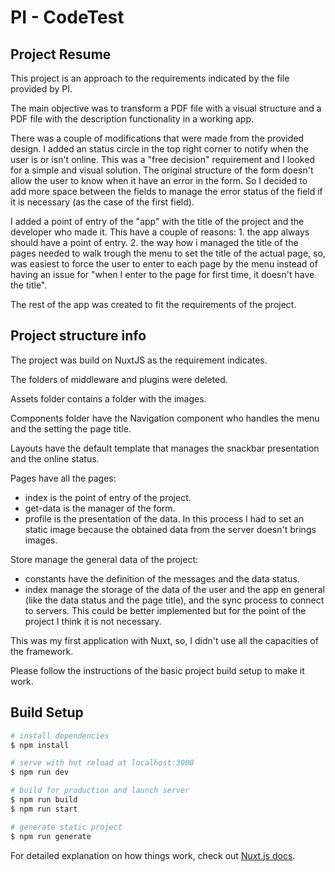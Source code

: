 # PI - CodeTest

## Project Resume
This project is an approach to the requirements indicated by the file provided by PI.

The main objective was to transform a PDF file with a visual structure and a PDF file with the description functionality in a working app.

There was a couple of modifications that were made from the provided design. I added an status circle in the top right corner to notify when the user is or isn't online. This was a "free decision" requirement and I looked for a simple and visual solution. The original structure of the form doesn't allow the user to know when it have an error in the form. So I decided to add more space between the fields to manage the error status of the field if it is necessary (as the case of the first field).

I added a point of entry of the "app" with the title of the project and the developer who made it. This have a couple of reasons: 1. the app always should have a point of entry. 2. the way how i managed the title of the pages needed to walk trough the menu to set the title of the actual page, so, was easiest to force the user to enter to each page by the menu instead of having an issue for "when I enter to the page for first time, it doesn't have the title".

The rest of the app was created to fit the requirements of the project.

## Project structure info
The project was build on NuxtJS as the requirement indicates.

The folders of middleware and plugins were deleted.

Assets folder contains a folder with the images.

Components folder have the Navigation component who handles the menu and the setting the page title.

Layouts have the default template that manages the snackbar presentation and the online status.

Pages have all the pages:
- index is the point of entry of the project.
- get-data is the manager of the form.
- profile is the presentation of the data. In this process I had to set an static image because the obtained data from the server doesn't brings images.

Store manage the general data of the project:
- constants have the definition of the messages and the data status.
- index manage the storage of the data of the user and the app en general (like the data status and the page title), and the sync process to connect to servers. This could be better implemented but for the point of the project I think it is not necessary.

This was my first application with Nuxt, so, I didn't use all the capacities of the framework.

Please follow the instructions of the basic project build setup to make it work.

## Build Setup

```bash
# install dependencies
$ npm install

# serve with hot reload at localhost:3000
$ npm run dev

# build for production and launch server
$ npm run build
$ npm run start

# generate static project
$ npm run generate
```

For detailed explanation on how things work, check out [Nuxt.js docs](https://nuxtjs.org).

